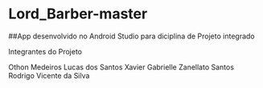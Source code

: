 # Lord_Barber-master
 
##App desenvolvido no Android Studio para diciplina de Projeto integrado 

Integrantes do Projeto 

Othon Medeiros
Lucas dos Santos Xavier
Gabrielle Zanellato Santos
Rodrigo Vicente da Silva

